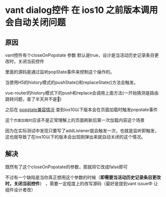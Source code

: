 # vant dialog控件 在 ios10 之前版本调用会自动关闭问题

## 原因

vant控件有个closeOnPopstate 参数 默认是true，设计是当活动历史记录条目更改时，关闭当前控件

里面的源码是通过监听popState事件来控制这个操作的。

当使用H5的history模式的pushState()和replaceState()方法会触发。

vue-router的history模式下的push和replace会调用上面方法(一开始猜测是路由跳转问题，查了半天并不是🤮)

之后在 [popstate兼容情况](https://www.caniuse.com/?search=popstate) 查到ios10以下版本会在页面加载时触发popstate事件

这个`页面加载时`应该不是正常理解上的页面刷新后第一次加载内容这个场景

因为在实际测试中发现只要写了addListener就会触发一次，也就是监听即触发，这也就导致了在ios10以下的版本会出现刚弹出来就自动关闭的这个情况。

## 解决

 既然有了这个closeOnPopstate的参数，那就将它改成false即可

 不过有一个缺陷是当你真正想用这个参数的时候（**即需要当活动历史记录条目更改时，关闭当前控件**） ，需要一定程度上的改写源码（最好是提到vant issue中 让组件设计者改）
